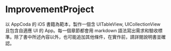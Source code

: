 # ImprovementProject
以 AppCoda 的 iOS 書籍為範本，製作一個含 UITableView, UICollectionView 且包含自適應 UI 的 App。每一個章節都會用 markdown 語法寫出需求和驗收標準。除了書中所述內容以外，也可能追加其他條件，在實作前，請詳閱說明書並確認。
